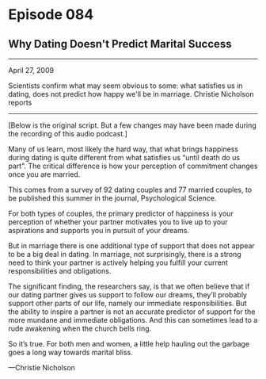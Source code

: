 # Episode 084

## Why Dating Doesn't Predict Marital Success

---

April 27, 2009

Scientists confirm what may seem obvious to some: what satisfies us in dating, does not predict how happy we'll be in marriage. Christie Nicholson reports

---

[Below is the original script. But a few changes may have been made during the recording of this audio podcast.]

Many of us learn, most likely the hard way, that what brings happiness during dating is quite different from what satisfies us “until death do us part". The critical difference is how your perception of commitment changes once you are married.

This comes from a survey of 92 dating couples and 77 married couples, to be published this summer in the journal, Psychological Science.

For both types of couples, the primary predictor of happiness is your perception of whether your partner motivates you to live up to your aspirations and supports you in pursuit of your dreams.

But in marriage there is one additional type of support that does not appear to be a big deal in dating. In marriage, not surprisingly, there is a strong need to think your partner is actively helping you fulfill your current responsibilities and obligations.

The significant finding, the researchers say, is that we often believe that if our dating partner gives us support to follow our dreams, they’ll probably support other parts of our life, namely our immediate responsibilities. But the ability to inspire a partner is not an accurate predictor of support for the more mundane and immediate obligations. And this can sometimes lead to a rude awakening when the church bells ring.

So it’s true. For both men and women, a little help hauling out the garbage goes a long way towards marital bliss.

—Christie Nicholson

